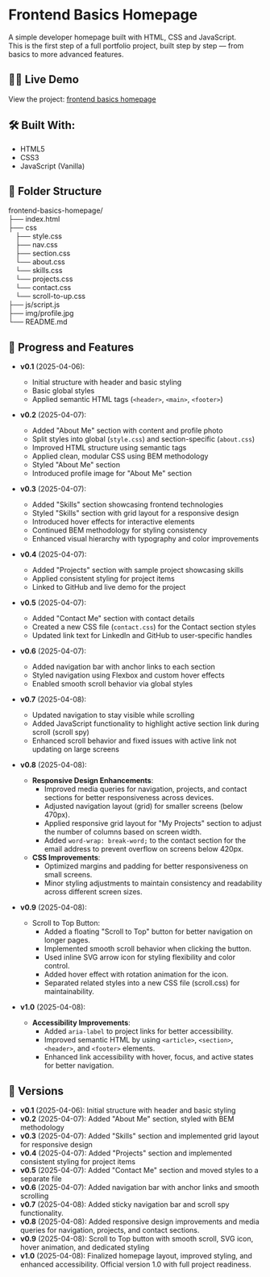 # Frontend Basics Homepage

A simple developer homepage built with HTML, CSS and JavaScript.  
This is the first step of a full portfolio project, built step by step — from basics to more advanced features.

## 👩‍💻 Live Demo

View the project: [frontend basics homepage](https://dor-ka.github.io/frontend-basics-homepage/)

## 🛠️ Built With:

- HTML5
- CSS3
- JavaScript (Vanilla)

## 📁 Folder Structure

frontend-basics-homepage/  
├── index.html  
├── css  
&emsp;├── style.css     
&emsp;├── nav.css      
&emsp;├── section.css  
&emsp;└── about.css   
&emsp;└── skills.css    
&emsp;└── projects.css    
&emsp;└── contact.css      
&emsp;└── scroll-to-up.css   
├── js/script.js   
├── img/profile.jpg   
└── README.md  

## 🚀 Progress and Features

- **v0.1** (2025-04-06):
    - Initial structure with header and basic styling
    - Basic global styles
    - Applied semantic HTML tags (`<header>`, `<main>`, `<footer>`)

- **v0.2** (2025-04-07):
    - Added "About Me" section with content and profile photo
    - Split styles into global (`style.css`) and section-specific (`about.css`)
    - Improved HTML structure using semantic tags
    - Applied clean, modular CSS using BEM methodology
    - Styled "About Me" section
    - Introduced profile image for "About Me" section

- **v0.3** (2025-04-07):
    - Added "Skills" section showcasing frontend technologies
    - Styled "Skills" section with grid layout for a responsive design
    - Introduced hover effects for interactive elements
    - Continued BEM methodology for styling consistency
    - Enhanced visual hierarchy with typography and color improvements

- **v0.4** (2025-04-07):
    - Added "Projects" section with sample project showcasing skills
    - Applied consistent styling for project items
    - Linked to GitHub and live demo for the project

- **v0.5** (2025-04-07):
    - Added "Contact Me" section with contact details
    - Created a new CSS file (`contact.css`) for the Contact section styles
    - Updated link text for LinkedIn and GitHub to user-specific handles

- **v0.6** (2025-04-07):
    - Added navigation bar with anchor links to each section
    - Styled navigation using Flexbox and custom hover effects
    - Enabled smooth scroll behavior via global styles

- **v0.7** (2025-04-08):
    - Updated navigation to stay visible while scrolling
    - Added JavaScript functionality to highlight active section link during scroll (scroll spy)
    - Enhanced scroll behavior and fixed issues with active link not updating on large screens

- **v0.8** (2025-04-08):
    - **Responsive Design Enhancements**:
        - Improved media queries for navigation, projects, and contact sections for better responsiveness across devices.
        - Adjusted navigation layout (grid) for smaller screens (below 470px).
        - Applied responsive grid layout for "My Projects" section to adjust the number of columns based on screen width.
        - Added `word-wrap: break-word;` to the contact section for the email address to prevent overflow on screens below 420px.
    - **CSS Improvements**:
        - Optimized margins and padding for better responsiveness on small screens.
        - Minor styling adjustments to maintain consistency and readability across different screen sizes.

- **v0.9** (2025-04-08):
    - Scroll to Top Button:
        - Added a floating "Scroll to Top" button for better navigation on longer pages.
        - Implemented smooth scroll behavior when clicking the button.
        - Used inline SVG arrow icon for styling flexibility and color control.
        - Added hover effect with rotation animation for the icon.
        - Separated related styles into a new CSS file (scroll.css) for maintainability.

- **v1.0** (2025-04-08):
    - **Accessibility Improvements**:
        - Added `aria-label` to project links for better accessibility.
        - Improved semantic HTML by using `<article>`, `<section>`, `<header>`, and `<footer>` elements.
        - Enhanced link accessibility with hover, focus, and active states for better navigation.

## 📅 Versions

- **v0.1** (2025-04-06): Initial structure with header and basic styling
- **v0.2** (2025-04-07): Added "About Me" section, styled with BEM methodology
- **v0.3** (2025-04-07): Added "Skills" section and implemented grid layout for responsive design
- **v0.4** (2025-04-07): Added "Projects" section and implemented consistent styling for project items
- **v0.5** (2025-04-07): Added "Contact Me" section and moved styles to a separate file
- **v0.6** (2025-04-07): Added navigation bar with anchor links and smooth scrolling
- **v0.7** (2025-04-08): Added sticky navigation bar and scroll spy functionality.
- **v0.8** (2025-04-08): Added responsive design improvements and media queries for navigation, projects, and contact sections.
- **v0.9** (2025-04-08): Scroll to Top button with smooth scroll, SVG icon, hover animation, and dedicated styling
- **v1.0** (2025-04-08): Finalized homepage layout, improved styling, and enhanced accessibility. Official version 1.0 with full project readiness.